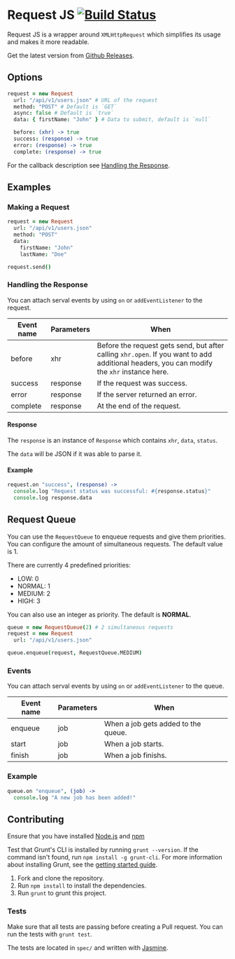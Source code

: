 # Request JS [![Build Status](https://travis-ci.org/philipgiuliani/request-js.svg?branch=master)](https://travis-ci.org/philipgiuliani/request-js)

Request JS is a wrapper around `XMLHttpRequest` which simplifies its usage and makes it more readable.

Get the latest version from [Github Releases](https://github.com/philipgiuliani/request-js/releases).

## Options
```coffeescript
request = new Request
  url: "/api/v1/users.json" # URL of the request
  method: "POST" # Default is `GET`
  async: false # Default is `true`
  data: { firstName: "John" } # Data to submit, default is `null`

  before: (xhr) -> true
  success: (response) -> true
  error: (response) -> true
  complete: (response) -> true
```

For the callback description see [Handling the Response](#handling-the-response).

## Examples
### Making a Request
```coffeescript
request = new Request
  url: "/api/v1/users.json"
  method: "POST"
  data:
    firstName: "John"
    lastName: "Doe"

request.send()
```

### Handling the Response
You can attach serval events by using `on` or `addEventListener` to the request.

| Event name | Parameters        | When
|------------|-------------------|---------------------------------
| before     | xhr               | Before the request gets send, but after calling `xhr.open`. If you want to add additional headers, you can modify the `xhr` instance here.
| success    | response          | If the request was success.
| error      | response          | If the server returned an error.
| complete   | response          | At the end of the request.

#### Response
The `response` is an instance of `Response` which contains `xhr`, `data`, `status`.

The `data` will be JSON if it was able to parse it.

#### Example
```coffeescript
request.on "success", (response) ->
  console.log "Request status was successful: #{response.status}"
  console.log response.data
```

## Request Queue
You can use the `RequestQueue` to enqueue requests and give them priorities. You can configure the amount of simultaneous requests. The default value is 1.

There are currently 4 predefined priorities:
* LOW: 0
* NORMAL: 1
* MEDIUM: 2
* HIGH: 3

You can also use an integer as priority. The default is **NORMAL**.

```coffeescript
queue = new RequestQueue(2) # 2 simultaneous requests
request = new Request
  url: "/api/v1/users.json"

queue.enqueue(request, RequestQueue.MEDIUM)
```

### Events
You can attach serval events by using `on` or `addEventListener` to the queue.

| Event name | Parameters        | When
|------------|-------------------|---------------------------------
| enqueue    | job               | When a job gets added to the queue.
| start      | job               | When a job starts.
| finish     | job               | When a job finishs.

### Example
```coffeescript
queue.on "enqueue", (job) ->
  console.log "A new job has been added!"
```

## Contributing
Ensure that you have installed [Node.js](http://www.nodejs.org) and [npm](http://www.npmjs.org/)

Test that Grunt's CLI is installed by running `grunt --version`. If the command isn't found, run `npm install -g grunt-cli`. For more information about installing Grunt, see the [getting started guide](http://gruntjs.com/getting-started).

1. Fork and clone the repository.
2. Run `npm install` to install the dependencies.
3. Run `grunt` to grunt this project.

### Tests
Make sure that all tests are passing before creating a Pull request. You can run the tests with `grunt test`.

The tests are located in `spec/` and written with [Jasmine](http://jasmine.github.io/).
